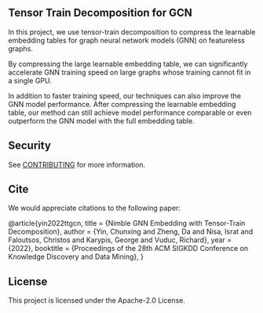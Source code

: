 ## Tensor Train Decomposition for GCN

In this project, we use tensor-train decomposition to compress the learnable embedding tables
for graph neural network models (GNN) on featureless graphs.

By compressing the large learnable embedding
table, we can significantly accelerate GNN training speed on large graphs whose training cannot
fit in a single GPU.

In addition to faster training speed, our techniques can also improve the GNN model performance.
After compressing the learnable embedding table, our method can still achieve model performance
comparable or even outperform the GNN model with the full embedding table.


## Security

See [CONTRIBUTING](CONTRIBUTING.md#security-issue-notifications) for more information.

## Cite

We would appreciate citations to the following paper:

@article{yin2022ttgcn,
	title = {Nimble GNN Embedding with Tensor-Train Decomposition},
	author = {Yin, Chunxing and Zheng, Da and Nisa, Israt and Faloutsos, Christos and Karypis, George and Vuduc, Richard},
    year = {2022},
	booktitle = {Proceedings of the 28th ACM SIGKDD Conference on Knowledge Discovery and Data Mining},
}

## License

This project is licensed under the Apache-2.0 License.

